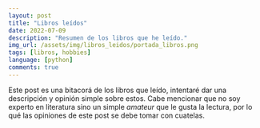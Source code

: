 ```yaml
---
layout: post
title: "Libros leídos"
date: 2022-07-09
description: "Resumen de los libros que he leído."
img_url: /assets/img/libros_leidos/portada_libros.png
tags: [libros, hobbies]
language: [python]
comments: true
---
```


Este post es una bitacorá de los libros que leído, intentaré dar una descripción y opinión simple sobre estos. Cabe mencionar que no soy experto en literatura sino un simple *amateur* que le gusta la lectura, por lo qué las opiniones de este post se debe tomar con cuatelas. 


<div id="books-container" style="text-align: center;"></div>
<script src="../../../assets/js/books.js"></script>

<script>
const container = document.getElementById("books-container");

books.forEach((book) => {
    const tooltipDiv = document.createElement("div");
    tooltipDiv.className = "tooltip";

    const link = document.createElement("a");
    link.href = book.url;
    link.target = "_blank";

    const img = document.createElement("img");
    img.src = book.src;
    img.alt = book.alt;
    img.width = 120;
    img.style.borderRadius = "150px";
    img.style.transition = "transform 0.3s ease";

    const tooltipText = document.createElement("span");
    tooltipText.className = "tooltip-text";
    tooltipText.textContent = book.alt;

    link.appendChild(img);
    tooltipDiv.appendChild(link);
    tooltipDiv.appendChild(tooltipText);
    container.appendChild(tooltipDiv);
  });
</script>

<style>
  .tooltip {
    position: relative;
    display: inline-block;
    margin: 10px;
    vertical-align: top;
  }

  .tooltip img {
    transition: transform 0.3s ease;
    border-radius: 0;
    height: auto;
  }

  .tooltip:hover img {
    transform: scale(1.2);
  }

  .tooltip .tooltip-text {
    visibility: hidden;
    width: auto;
    background-color: #333;
    color: #fff;
    text-align: center;
    padding: 5px;
    border-radius: 5px;
    position: absolute;
    bottom: 110%;
    left: 50%;
    transform: translateX(-50%);
    z-index: 1;
    white-space: nowrap;
  }

  .tooltip:hover .tooltip-text {
    visibility: visible;
    opacity: 1;
  }
  a:hover {
  	color:#66ccff;
  	text-decoration: underline;
  }
</style>

